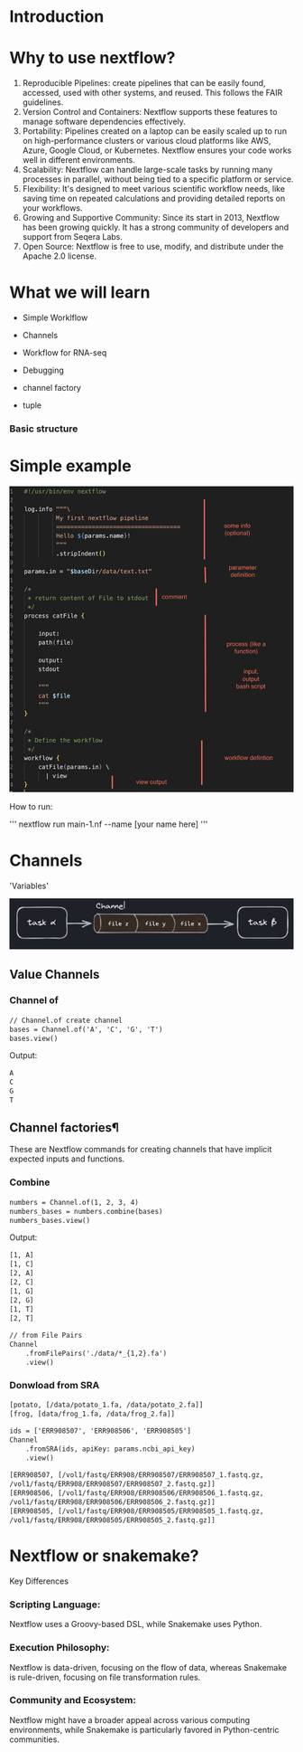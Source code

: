 # Introduction

# Why to use nextflow?

1. Reproducible Pipelines: create pipelines that can be easily found, accessed, used with other systems, and reused. This follows the FAIR guidelines.
2. Version Control and Containers: Nextflow supports these features to manage software dependencies effectively.
3. Portability: Pipelines created on a laptop can be easily scaled up to run on high-performance clusters or various cloud platforms like AWS, Azure, Google Cloud, or Kubernetes. Nextflow ensures your code works well in different environments.
4. Scalability: Nextflow can handle large-scale tasks by running many processes in parallel, without being tied to a specific platform or service.
5. Flexibility: It's designed to meet various scientific workflow needs, like saving time on repeated calculations and providing detailed reports on your workflows.
6. Growing and Supportive Community: Since its start in 2013, Nextflow has been growing quickly. It has a strong community of developers and support from Seqera Labs.
7. Open Source: Nextflow is free to use, modify, and distribute under the Apache 2.0 license.

# What we will learn

- Simple Worklflow
- Channels
- Workflow for RNA-seq


- Debugging
- channel factory 
- tuple 



### Basic structure 



# Simple example

![Alt text](figures/example-1.png)


How to run:

'''
nextflow run main-1.nf --name [your name here]
'''

# Channels

'Variables'

![Alt text](figures/channel.png)

## Value Channels 
### Channel of
``````
// Channel.of create channel 
bases = Channel.of('A', 'C', 'G', 'T')
bases.view()
``````
Output:
```{r class.source="bg-danger", class.output="bg-warning"}
A
C
G
T
```
## Channel factories¶

These are Nextflow commands for creating channels that have implicit expected inputs and functions.
### Combine
``````
numbers = Channel.of(1, 2, 3, 4)
numbers_bases = numbers.combine(bases)
numbers_bases.view()
``````
Output:
```{r df-drop-ok, class.source="bg-success"}
[1, A]
[1, C]
[2, A]
[2, C]
[1, G]
[2, G]
[1, T]
[2, T]
```

`````
// from File Pairs
Channel
    .fromFilePairs('./data/*_{1,2}.fa')
    .view()
`````

### Donwload from SRA
````
[potato, [/data/potato_1.fa, /data/potato_2.fa]]
[frog, [data/frog_1.fa, /data/frog_2.fa]]
````
```
ids = ['ERR908507', 'ERR908506', 'ERR908505']
Channel
    .fromSRA(ids, apiKey: params.ncbi_api_key)
    .view()
```

``````
[ERR908507, [/vol1/fastq/ERR908/ERR908507/ERR908507_1.fastq.gz, /vol1/fastq/ERR908/ERR908507/ERR908507_2.fastq.gz]]
[ERR908506, [/vol1/fastq/ERR908/ERR908506/ERR908506_1.fastq.gz, /vol1/fastq/ERR908/ERR908506/ERR908506_2.fastq.gz]]
[ERR908505, [/vol1/fastq/ERR908/ERR908505/ERR908505_1.fastq.gz, /vol1/fastq/ERR908/ERR908505/ERR908505_2.fastq.gz]]
``````


# Nextflow or snakemake?

Key Differences
### Scripting Language: 
Nextflow uses a Groovy-based DSL, while Snakemake uses Python.
### Execution Philosophy: 
Nextflow is data-driven, focusing on the flow of data, whereas Snakemake is rule-driven, focusing on file transformation rules.
### Community and Ecosystem: 
Nextflow might have a broader appeal across various computing environments, while Snakemake is particularly favored in Python-centric communities.
